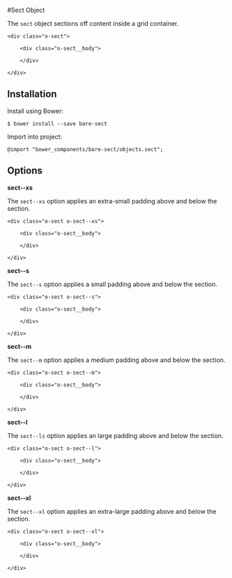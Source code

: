 #Sect Object

The `sect` object sections off content inside a grid container.

	<div class="o-sect">
		
		<div class="o-sect__body">
		
		</div>
		
	</div>

## Installation

Install using Bower:

	$ bower install --save bare-sect

Import into project:

	@import "bower_components/bare-sect/objects.sect";

## Options

**sect--xs**

The `sect--xs` option applies an extra-small padding above and below the section.

	<div class="o-sect o-sect--xs">
		
		<div class="o-sect__body">
		
		</div>
		
	</div>

**sect--s**

The `sect--s` option applies a small padding above and below the section.

	<div class="o-sect o-sect--s">
		
		<div class="o-sect__body">
		
		</div>
		
	</div>

**sect--m**

The `sect--m` option applies a medium padding above and below the section.

	<div class="o-sect o-sect--m">
		
		<div class="o-sect__body">
		
		</div>
		
	</div>

**sect--l**

The `sect--ls` option applies an large padding above and below the section.

	<div class="o-sect o-sect--l">
		
		<div class="o-sect__body">
		
		</div>
		
	</div>

**sect--xl**

The `sect--xl` option applies an extra-large padding above and below the section.

	<div class="o-sect o-sect--xl">
		
		<div class="o-sect__body">
		
		</div>
		
	</div>
